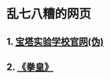 # 乱七八糟的网页
## 1. <a href="https://dontspeakenglish.github.io/BT.html">宝塔实验学校官网(伪)</a>
## 2. <a href="https://dontspeakenglish.github.io/YellowMan.html">《拳皇》</a>

